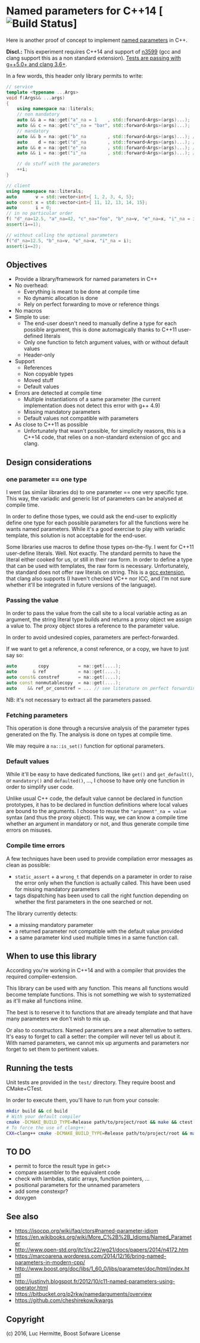 # Named parameters for C++14 [![Build Status](https://secure.travis-ci.org/LucHermitte/NamedParameter.png?branch=master)]

Here is another proof of concept to implement
[named parameters](https://en.wikipedia.org/wiki/Named_parameter) in C++.

__Discl.:__ This experiment requires C++14 and support of
[n3599](http://www.open-std.org/jtc1/sc22/wg21/docs/papers/2013/n3599.html)
(gcc and clang support this as a non standard extension).
[Tests are passing with g++5.0+ and clang 3.6+](https://travis-ci.org/LucHermitte/NamedParameter).

In a few words, this header only library permits to write:

```c++
// service
template <typename ...Args>
void f(Args&& ...args)
{
    using namespace na::literals;
    // non mandatory
    auto && a = na::get("a"_na = 1    , std::forward<Args>(args)...);
    auto && c = na::get("c"_na = "bar", std::forward<Args>(args)...);
    // mandatory
    auto && b = na::get("b"_na        , std::forward<Args>(args)...); // a reference
    auto    d = na::get("d"_na        , std::forward<Args>(args)...); // a copy
    auto && e = na::get("e"_na        , std::forward<Args>(args)...); // a const-reference
    auto && i = na::get("i"_na        , std::forward<Args>(args)...); // a reference

    // do stuff with the parameters
    ++i;
}

// client
using namespace na::literals;
auto       v = std::vector<int>{ 1, 2, 3, 4, 5};
auto const x = std::vector<int>{ 11, 12, 13, 14, 15};
auto       i = 0;
// in no particular order
f( "d"_na=12.5, "a"_na=42, "c"_na="foo", "b"_na=v, "e"_na=x, "i"_na = i);
assert(i==1);

// without calling the optional parameters
f("d"_na=12.5, "b"_na=v, "e"_na=x, "i"_na = i);
assert(i==2);
```

## Objectives

- Provide a library/framework for named parameters in C++
- No overhead:
  - Everything is meant to be done at compile time
  - No dynamic allocation is done
  - Rely on perfect forwarding to move or reference things
- No macros
- Simple to use:
  - The end-user doesn't need to manually define a type for each possible
    argument, this is done automagically thanks to C++11 user-defined literals
  - Only one function to fetch argument values, with or without default values
  - Header-only
- Support
  - References
  - Non copyable types
  - Moved stuff
  - Default values
- Errors are detected at compile time
  - Multiple instantiations of a same parameter (the current implementation
    does not detect this error with g++ 4.9)
  - Missing mandatory parameters
  - Default values not compatible with parameters
- As close to C++11 as possible
  - Unfortunately that wasn't possible, for simplicity reasons, this is a
    C++14 code, that relies on a non-standard extension of gcc and clang.

## Design considerations

### one parameter == one type
I went (as similar libraries do) to one parameter == one very specific type.
This way, the variadic and generic list of parameters can be analysed at
compile time.

In order to define those types, we could ask the end-user to explicitly define
one type for each possible parameters for all the functions were he wants named
parameters. While it's a good exercise to play with variadic template, this
solution is not acceptable for the end-user.

Some libraries use macros to define those types on-the-fly. I went for C++11
user-define literals. Well. Not exactly. The standard permits to have the
literal either cooked for us, or still in their raw form. In order to define a
type that can be used with templates, the raw form is necessary.
Unfortunately, the standard does not offer raw literals on string. This is a
[gcc extension](https://gcc.gnu.org/ml/gcc-patches/2013-04/msg00998.html),
that clang also supports (I haven't checked VC++ nor ICC, and I'm not sure
whether it'll be integrated in future versions of the language).

### Passing the value

In order to pass the value from the call site to a local variable acting as an
argument, the string literal type builds and returns a proxy object we assign a
value to. The proxy object stores a reference to the parameter value.

In order to avoid undesired copies, parameters are perfect-forwarded.

If we want to get a reference, a const reference, or a copy, we have to just
say so:

```c++
auto        copy           = na::get(....);
auto      & ref            = na::get(....);
auto const& constref       = na::get(....);
auto const nonmutablecopy  = na::get(....);
auto    && ref_or_constref = ... // see literature on perfect forwarding
```

NB: it's not necessary to extract all the parameters passed.

### Fetching parameters
This operation is done through a recursive analysis of the parameter types
generated on the fly. The analysis is done on types at compile time.

We may require a `na::is_set()` function for optional parameters.

### Default values
While it'll be easy to have dedicated functions, like `get()` and
`get_default()`, or `mandatory()` and `defaulted()`, ..., I choose to have only
one function in order to simplify user code.

Unlike usual C++ code, the default value cannot be declared in function
prototypes, it has to be declared in function definitions where local values
are bound to the arguments. I choose to reuse the `"argument"_na = value`
syntax (and thus the proxy object). This way, we can know a compile time
whether an argument in mandatory or not, and thus generate compile time errors
on misuses.


### Compile time errors

A few techniques have been used to provide compilation error messages as clean
as possible:
- `static_assert` + a `wrong_t` that depends on a parameter in order to raise
  the error only when the function is actually called.  This have been used for
  missing mandatory parameters
- tags dispatching has been used to call the right function depending on
  whether the first parameters in the one searched or not.

The library currently detects:
- a missing mandatory parameter
- a returned parameter not compatible with the default value provided
- a same parameter kind used multiple times in a same function call.

## When to use this library

According you're working in C++14 and with a compiler that provides the
required compiler-extension.

This library can be used with any function. This means all functions would
become template functions. This is not something we wish to systematized as
it'll make all functions inline.

The best is to reserve it to functions that are already template and that have
many parameters we don't wish to mix up.

Or also to constructors.  Named parameters are a neat alternative to setters.
It's easy to forget to call a setter: the compiler will never tell us about it.
With named parameters, we cannot mix up arguments and parameters nor forget to
set them to pertinent values.

## Running the tests

Unit tests are provided in the `test/` directory. They require boost and
CMake+CTest.

In order to execute them, you'll have to run from your console:

```bash
mkdir build && cd build
# With your default compiler
cmake -DCMAKE_BUILD_TYPE=Release path/to/project/root && make && ctest
# To force the use of clang++:
CXX=clang++ cmake -DCMAKE_BUILD_TYPE=Release path/to/project/root && make && ctest
```

## TO DO

- permit to force the result type in get<>
- compare assembler to the equivalent code
- check with lambdas, static arrays, function pointers, ...
- positional parameters for the unnamed parameters
- add some constexpr?
- doxygen

## See also
- https://isocpp.org/wiki/faq/ctors#named-parameter-idiom
- https://en.wikibooks.org/wiki/More_C%2B%2B_Idioms/Named_Parameter
- http://www.open-std.org/jtc1/sc22/wg21/docs/papers/2014/n4172.htm
- https://marcoarena.wordpress.com/2014/12/16/bring-named-parameters-in-modern-cpp/
- http://www.boost.org/doc/libs/1_60_0/libs/parameter/doc/html/index.html
- http://justinvh.blogspot.fr/2012/10/c11-named-parameters-using-operator.html
- https://bitbucket.org/p2rkw/namedarguments/overview
- https://github.com/cheshirekow/kwargs


## Copyright

(c) 2016, Luc Hermitte, Boost Sofware License
